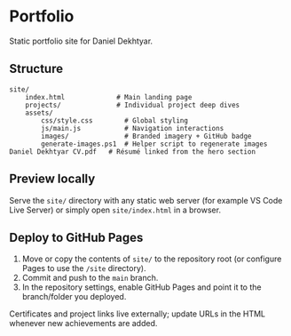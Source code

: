 # Portfolio

Static portfolio site for Daniel Dekhtyar.

## Structure

```
site/
	index.html             # Main landing page
	projects/              # Individual project deep dives
	assets/
		css/style.css        # Global styling
		js/main.js           # Navigation interactions
		images/              # Branded imagery + GitHub badge
		generate-images.ps1  # Helper script to regenerate images
Daniel Dekhtyar CV.pdf   # Résumé linked from the hero section
```

## Preview locally

Serve the `site/` directory with any static web server (for example VS Code Live Server) or simply open `site/index.html` in a browser.

## Deploy to GitHub Pages

1. Move or copy the contents of `site/` to the repository root (or configure Pages to use the `/site` directory).
2. Commit and push to the `main` branch.
3. In the repository settings, enable GitHub Pages and point it to the branch/folder you deployed.

Certificates and project links live externally; update URLs in the HTML whenever new achievements are added.
